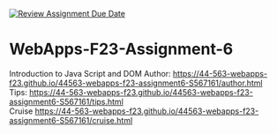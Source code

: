 [![Review Assignment Due Date](https://classroom.github.com/assets/deadline-readme-button-24ddc0f5d75046c5622901739e7c5dd533143b0c8e959d652212380cedb1ea36.svg)](https://classroom.github.com/a/b9NC0g7h)
# WebApps-F23-Assignment-6
Introduction to Java Script and DOM
Author:  https://44-563-webapps-f23.github.io/44563-webapps-f23-assignment6-S567161/author.html <br>
Tips: https://44-563-webapps-f23.github.io/44563-webapps-f23-assignment6-S567161/tips.html <br>
Cruise https://44-563-webapps-f23.github.io/44563-webapps-f23-assignment6-S567161/cruise.html